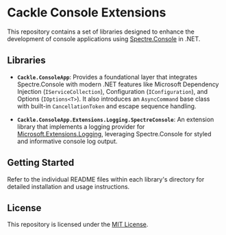 # Cackle Console Extensions

This repository contains a set of libraries designed to enhance the development of console applications using [Spectre.Console](https://spectreconsole.net/) in .NET.

## Libraries

* **`Cackle.ConsoleApp`**: Provides a foundational layer that integrates Spectre.Console with modern .NET features like Microsoft Dependency Injection (`IServiceCollection`), Configuration (`IConfiguration`), and Options (`IOptions<T>`). It also introduces an `AsyncCommand` base class with built-in `CancellationToken` and escape sequence handling.

* **`Cackle.ConsoleApp.Extensions.Logging.SpectreConsole`**: An extension library that implements a logging provider for [Microsoft.Extensions.Logging](https://docs.microsoft.com/en-us/dotnet/core/extensions/logging), leveraging Spectre.Console for styled and informative console log output.

## Getting Started

Refer to the individual README files within each library's directory for detailed installation and usage instructions.

## License

This repository is licensed under the [MIT License](LICENSE).